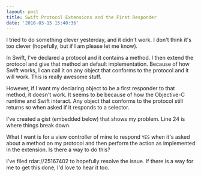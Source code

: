 ```yaml
---
layout: post
title: Swift Protocol Extensions and the First Responder
date: '2016-03-15 15:40:36'
---
```


I tried to do something clever yesterday, and it didn't work. I don't think it's too clever (hopefully, but if I am please let me know).

In Swift, I've declared a protocol and it contains a method. I then extend the protocol and give that method an default implementation. Because of how Swift works, I can call it on any object that conforms to the protocol and it will work. This is really awesome stuff.

However, if I want my declaring object to be a first responder to that method, it doesn't work. It seems to be because of how the Objective-C runtime and Swift interact. Any object that conforms to the protocol still returns `NO` when asked if it responds to a selector.

I've created a gist (embedded below) that shows my problem. Line 24 is where things break down.

<script src="https://gist.github.com/jsorge/e5237717ecf1b18cab66.js"></script>

What I want is for a view controller of mine to respond `YES` when it's asked about a method on my protocol and then perform the action as implemented in the extension. Is there a way to do this?

I've filed rdar://25167402 to hopefully resolve the issue. If there is a way for me to get this done, I'd love to hear it too.